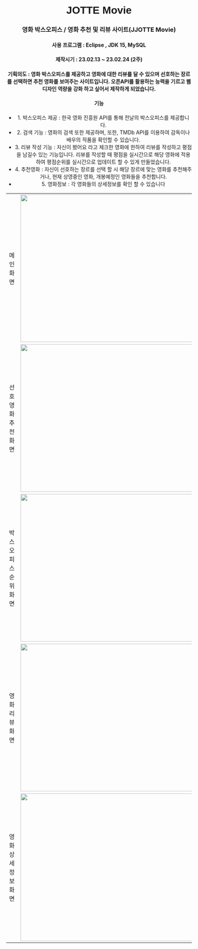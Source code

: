 <h1 style="text-align:center;font-family: Arial, sans-serif;">JOTTE Movie</h1>
<div style="text-align:center;"><h3>영화 박스오피스 / 영화 추천 및 리뷰 사이트(JJOTTE Movie) </h3></div>
<div style="text-align:center;"><h4>사용 프로그램 : Eclipse , JDK 15, MySQL </h4></div>
<div style="text-align:center;"><h4>제작시기 : 23.02.13 ~ 23.02.24 (2주) </h4></div>
<div style="text-align:center;"><h4>기획의도 : 영화 박스오피스를 제공하고 영화에 대한 리뷰를 달 수 있으며 선호하는 장르를 선택하면 추천 영화를 보여주는 사이트입니다. 오픈API를 활용하는 능력을 기르고 웹 디자인 역량을 강화 하고 싶어서 제작하게 되었습니다. </h4></div>
<div style="text-align:center;"><h4>기능</h4></div>
<div style="text-align:center;">
<ul>
    <li>1. 박스오피스 제공 : 한국 영화 진흥원 API를 통해 전날의 박스오피스를 제공합니다.</li>
    <li>2. 검색 기능 : 영화의 검색 또한 제공하며, 또한, TMDb API를 이용하여 감독이나 배우의 작품을 확인할 수 있습니다.</li>
    <li>3. 리뷰 작성 기능 : 자신이 봤어요 라고 체크한 영화에 한하여 리뷰를 작성하고 평점을 남길수 있는 기능입니다. 리뷰를 작성할 때 평점을 실시간으로 해당 영화에 적용하여 평점순위를 실시간으로 업데이트 할 수 있게 만들었습니다.</li>
    <li>4. 추천영화 : 자신이 선호하는 장르를 선택 할 시 해당 장르에 맞는 영화를 추천해주거나, 현재 상영중인 영화, 개봉예정인 영화들을 추천합니다.</li>
    <li>5. 영화정보 : 각 영화들의 상세정보를 확인 할 수 있습니다</li>
</ul>
</div>
<table>
<tr>
<td><div>메인 화면</div></td>
<td><img src="https://lh3.googleusercontent.com/fife/APg5EOYDLxCOOypMCM5486G9iwzZlIo6JA_PIAfjMra8SEAaXDKFZxWmGIZBOdUoRm32NHiPSmGcpUV_pm0lNf5DjX-7Lew7X9Yp8Zzz-R7dcwXnyMaU076x__Q8cjxrkEllaOPt_4H71r5Q0IBHYjXEXjg83W5KWnc7nTBz3lG3cnK4779-9ALNmYGW6RNI2QpjVGSr_wsDXoGRFnPRXzgc26oDVDBZfJdGKLmARxqgut5WnasewzEArC1_Wzhkwg41szjEaNGDjuXWASLkRlgYXl1XYIcIVPtEnOURYM3iC1gE_M85BWlnArboGWA9bl--irjXNP1oV3nah_9iGSgkZqhtliulDIdWHnjzRulN_8OxhjzFKwgSZMMPwZw3oFMOuNGfZ72sO1RT5bLXRon2dWkEJJ528v0o9pn1xkXMNPqQ87ZdwpapkG-E-cOrgiTIyNGj-G1ewNS3IazNWeEyl9hQQ6UqM2Bw1jIRBNe3V96BIh3Ho0vaQtr2_DFv1dAJ-2jl1tREpQbFhWp7Or3BbP2qZYOGlFkqOKaKLvLayUvIun7FdkgyPAPdaoDldHUAhaySSiSJntjocwYXk788VwGzY2QNDu5U8t3e9xxqZJNZYDFufw7spQ5x3Wh2jrkITpHEp8_FZCHRu6nFJSewWiYm8DzDQzwGxWNVbL2eCvgD1Tjuq_Vu3nZdK3KXQ-zEWbkzk5z2APN0l_OGoPeTeMV25H3izwhgaKh7CukSTbOqqf809QWcpZRqb8S98Vg32rhTO0VzOuyNyYfQBoe4ByOEQfUQBF88mABt9D5_lOAq5AVSdFIWblzPfD1MuHibKFfy2LcUC9gebLHzlg-xlatteuCEVmtAimxEKOyYYjBM13TvEB6kCyW2VG83PVV69QjhVWTq_2GiVnHp4cZA01I31el-xdQ-ghRKh-9N4a_GY9zPacpPQhGo0El4CvDvbIt-mb1zLknGW284TgwVvxSktGISkoDIVRwabJCPGvreW_sPqf8ELYxgJV-hC_yy6cOl9b1A6uOMaaaSOIRysib83h89coM0BN9LBCQdNJJlfX4gSa08JbxH4AEawlY3SXAmCI00Ua0jL7gHhrLdUYg4F2kWNzTRQykzZTZ7k0oInV9s9EcxhC3Rdi8AgHBVG93uG8o4aE5KG2TSCZO8aUYJkKGHd1IDpe6JFjAc9lB0-F8eA27Qk7ijxelMfrW2JVmHsqM0yIijHjrDMLKroonOKO0ZItrsDOrj7-9f8hfjomwwXHOdYnUJJ-HqFU9MuSczsG3baGBBMvhQCUXky9R2HXKwm6rzWCCSPVy-0zH9luP94dwsla1nNAJuU38xPTL-zfDqvtKMY_H5e2_X06JGC-ax-AN4qMyrc0OOYseb-DGS1jvMhjretKN6V2iaolhZvAhYePp_KKFi-A1mKts6lWz7jcx3lvOZRKSgyOuCe-FyVc6OTQGp0LaiRUv24RZF8PkILTSIZlcWsszt5MAPpp5_lUFHkqkPpscYcdh57GvI0GXIvw=w1367-h951" width="800" height="400"/></td>
<tr>
<tr>
<td><div>선호영화 추천 화면</div></td>
<td><img src="https://lh3.googleusercontent.com/fife/APg5EOY2C_QI3xzt9bmdRsaEX4tG6JIRN428Gwvdg1pGI_uJV7E_d1bFsll_KrjABDw9S5yyKq5dqGiwfWPLhKLcTJy7ApgPlEmHiulGpTYOb7hA8uxn9fJXKzNvj5SyvnWrdcIg05LhiewRs_yAe5qiHq2glE0ZVKG96VViacg6jQZK0YUBR1B9TWEuJVRSGSqjnwIYt9TphyFv4qTWZuuPnlw8RcG6fCfihm_FfSy0sPbp1UJzAkyRrdNiuWBVRGOCDmkI63svFCrfAmLxPmI6qXurwTNf3G_36CrsoTWZ8TjAPPKGM_AVSPkUiD9hW62VxDG5L5TWDJ-u9gthewznNDRp2kHn0k2Nbkcx6glnrZROjO8_yfn3iUs1rR2OkxfiVyJRMhnReMkjr9-PrWxSpTzdN8kyxUtqtoYr0ecWGrdrL03HXxCzaQHXigxHTPdcFk3lqipv7lrk6oswKNgqcE0RHO-cHn2XlzcbH740daHNzYVjhh0MDvQr4aTFoliJYrk2nBAD19GSheWdxKdj9LCvNgzc8M0pGx_osKawR9GHOt4H4RpHGAHIve76jVbpJXxLGBTSDgKhoKUs6kZL7ozbwE2yqIRiuZcBHutBvZwZhaAuwvBoGHzyFSt3BybHNL5q5GGdwoahOWLeHhe44aAxA-bgLhwwvACccXGj7SZ_sdAV_GmVNYtOMDE08KHLz3ADpXUWi6f-S4X3jcZqIF4HyYbc8UOvgqTjv9oQkb-9AyElDh6CpxQA_0cv2P2lG7IS62eDCM2Mm8tV1EFeBuvofzgMi1mzqn3f3wmNVP2YR0TlhUp1StSxsMW4eVKckr8Tjf_b9dXu_HA2PfzJMiLL9sEw1pqhOrCPlF-h5rSrAoTlbp_pMntkrTaRH8QqPU1Wzj0MccuRctHG8GSR0S3-padeYkNu-ObaPv45-Pb3W9ni6tSbGpEziqcHGaNCcVR3hKN0FZjSdmsny5B_czUO6WZ0NDMALkYB73uuHGyNrhaXpfB9bEoxe3oZAYpDh4nvJGYaFbvb1VJ3w1sgjRmFKtYfTkPADofM9PG6migDN0W84w-77_JsN9-zTYuHFcI2HlJc7OiDc2dOK6X3vPGZDSZbrHQUl10c-E5Cl71m8TA1ZP7B8ykoH6udtrep5KGuJxfjvi2MnGGtdeKsSvXHsh6u43Yg_hUeIJx-38Nwndihnvmb3hzAKFdBmdk-u34twWZZY-UUdNWW8heWDjOzs52hFli71xYmgOGyftoFYdxpPOlTN5WUMYomaSZTWSl6S1faHrepWDJwTw-tB_Itbwh6dL7l4YYZfrX9MV5SJ7b08cVfVQX8Q7NxWYqQP6ws-rqDsHLom3l9r_GyZqYBl6_UC7B9wogwiLdaziRsWcKJCv_aF4rdwN4hYQeWvl2UqDDlgpyW8EvtiDG8i7YdMddrJ858kBSFSf3PNB0yHVHURo-iRK5BotjrJZtxkZGV1CtH5BPP6IkxgEjGKBxdYlc9MTWh63oXpwD5_IKw86aoIFIWlA=w974-h935" width="800" height="400"/></td>
<tr>
<tr>
<td><div>박스오피스 순위 화면</div></td>
<td><img src="https://lh3.googleusercontent.com/fife/APg5EOZkmSzoo_26hgfqoAJPfk8p_iCMJDKZNFnWTVbSe-dMRlGzDr7Crn6wC89IL4PqvART79tq7Dh8iFHyt97RTf3d2IHKtU6kagj5hIPaP6WPFh76sXIIvK41o_UN6biZ-3vASuqKNgKuprxxpySVTTGkRW1SfufDDBsnC0bTo7KJ27h_55we6-PeehzerO9fndv8PMcFt2iAGydHFrP_qFiJmk2Bbg0KjXAdyIFIig1bP5r0EWTwsrPEk5iKIyvUTI3HGXhStizp4ioePWaH97Y9krK1gOYxCmGnrKfJpgDteCcj4rRdpe-B2I28F49yP-m5TzJsvWFQrRi02H9aiPfYtnqKTg-lg2UNomAokC7cl8HDxgQqT1Y_yHUHLOZEVwFfoiD3BDc2rbTeDHA2I_IbeSXJJmnrxEDIlPID6E31J8fYE8N3RssRIwSFWDJTzVcX4AzXG8hZwI8Myrqofpn0yeoBHK33Xn99gork1owHIb1M9z2yBQBIKQ3e3NvP5eCggXTyYjJk0X3c3GHo18nV5-tEtze2OpwqimIjVfQHbsclH_FyOVbVqwj6LnXALbQDV6V2sZriaOA-TMrHnbxYdQ3nJEYIo-GeYciX1bWmNKEBK1Ysak15_nRVmehGeO7EfFLd1zjCrgxZ0bTBYYTBv-AVczqsPQHgMwSwrlC2FJDlMgMLi-k2wmbAuWVr10trTxLurxoYpFYZEemF3fBMtVlxMxfaZC-UiUE3akILi_kx2j0XQkjMeIStM3hJkg_fUVAP0H8O-ThW-1KDKq9A7ni7AiA65eS_KCMXgH5odwZ9DY8l0Yx7vneRvBWV-mE7n-Ux3xoHUTj_F90_KssyKt5hhJuWy4PJQRp_XEinNq-09H8Iauv5yNCMl4QmrDhJpiKKM7D0XU78TyGMzoTzgro7Xi4UXv2uGgMzKhSprNZ36J_txgvhAhDLsjpnm_QK7O98HlN7OQpoC1_497zmqFaj5KOZKBAV8rgtFLcXnPQr8Md3ALhkvc0XyJHXxDQCfUWGy9QSpzEIr2lvuPBlQ_XbMKZIx2fOTdnzeXC83ASWMp79ZHGHx1a-hE_ikQQ398J4F3zHynWf0epDZk3GqOOXh08MpVYhz5uAfu5gX1140-EbujG6LAisBQR9bJt0fsq_dQl0r1KThtVt_VDX9mxgIl0NcYudTf3eH9iY3hSVUmGxn9CQz7gitbdezzMe-nQ8kANNsoERL0srXV33i7gvBmzDLy-9baufm--Hke2zrUaaw7kxSz_Qg3dk13ew5p-zRuDVVF_l6dz1qdWpK5uCZiuIKDrIHVl-GHFSIG4zpSADeLdxpY8FBLeWiuss2MoKV1MYSSoiewZdNrK-sk0EylZPvPuSRt_ThF9fjppmewpl-UD3AojDvWBJiHJsOSiWB0mVuJS2fgLdmOg7Gz-vjhxAabob6mD2ytBFS3Dj9TJFG3yo3TNj36Z9t_LLxg8rkKfpMYRsSK06PIFDVO1fxbLVmeXhMw9auXId4Zzuk53Ebg=w974-h935" width="800" height="400"/></td>
<tr>
<tr>
<td><div>영화 리뷰 화면</div></td>
<td><img src="https://lh3.googleusercontent.com/fife/APg5EOYMA_GoHfLt8vXH2rjGRac9j_icFJDF9IsSNC9Zj1vA91JBdyJ3gZQBJyFVGtDF5lHz0Jwjj-t4R9-1QzW3JfI0ZCiZXzLXnNTHzEN-V-f8ZrE8u54ghi6vmbP2wV-kP5X0e4El3ErDNbAqsV1eF_u0MNR6WzPZGls83BYD6A_FGpZ3euObJ3bMOLBRSj2tYgrPb6tS66DHxGbxAa6aw2cF8SXh480Pk0jth57K1_qF6gI5jkJtYFqFftUPRWJZJwGX0Tg_dRh5nqFxL_amDyFc6655Q0AXJg-tzrn0IHu47TvYfAFtiq6vumejZC9UVEAskzGm1GAVLF-n7i7VKa--G9FSOLEwRHmUlmXYdBtlrvpCFbDWzW7cHqZNMPRH0KVXuKswTPya7reyZ9aEFYBT-mi5GwMqbp6RSCQq99GzYKdohlKyabQYP8UgiDoedhI8qTZqREID7TteflTGiym0qllO4BIAUUjn4XUOIAjuGbR4Ea-xomnB7zK_QfoFRyq_o0LZmXbbo8zQZewB5jXE6SjLaTCE_c2Mpq5TlRA3ruNuxr1DvNF3ZXBFmwxg8u3x_4fDDeeiXVRT9G12ha4qry0sHV7ASkMHeduhmSnygQPktvR10bICTOeGE1fPVgPbdjn1qq9imQtZlFFgYAOstsGVdoncR-1ZKHknFsfclywoCYjVoGQMOr-xdJXtAzEYAwweS8IGoXGEuOjDjQuSSt20K3Do9zDMbkXHFn31SqyHtS7HjzgNqP5vRjl4enWE6CFu3K-9CQ-yTHHj12e0AX6pfq-w7r0hHdiJgQTp2EndaRQvDTqPAYdJVrXpHhyZ25eUDT58KOWSvf-j5btvPhiXn1U4aR9UZjrqfWtVlmekYbxsJoGR_HwhsLz3noGgGBFJklFafOOIzw4ipIxYIJMk8G_Nb_6o3Rm66DbccaXM3c8O-GnkRsbyQHByvaN65OiRACV7XujlRufc4b3naxZqtXRxiDuWqfQzCsjsg8L8h6r4Wj7KMX1KAuQfu3VkQWoegrCbygu9HRMXg5yAtCDaAINunmOWjLZapZJ9jiZSKFrtntRTdSYb_vG8YYaVpBz7mHD26s5ZZJMJAFywsh_5GnoxBcQ63CU9euzi9iUS9aLX2vTwFeBkUHZ2RZEAgGeQzDwfpK2Qavuztxvkgbj3zyBWm7mh-AUPTKU0pv7ZaahVeqCT5vUpW9G98gqpyzt6VibWDeCAlDfzTuwxXVruWrSc5FjsOkvCPbkzv_6GBBH6Mq8--GMGIQeEHKdOWU6BycYWYeiMPjMV0pouKNEXKGLJDldSlcxmUzGkCNS05qyK__PxMXBP4XFknEWaTh796bZw3GVo5r45O6_Ov-vc3te09b_jaWJC168dCbgHmsPRuZEYOUZoYvaE16lWXykGnOguPMp5XffKHjy6kjR1-Ac3sycgHImi38SMeUudBpo-Vr4tROVeQFsrisOGhE3Vmd6R9GQadHeN1m_ZE8WJ6aiwS5MleG9ov3etL5liTpvYBQ=w974-h935" width="800" height="400"/></td>
<tr>
<tr>
<td><div>영화 상세정보 화면</div></td>
<td><img src="https://lh3.googleusercontent.com/fife/APg5EOZ4vVTAAHa2-7sAZB7AvzDBp4c6H6my95v5n2bc3upzdC6MSKm_tC0XO9bjHnOidIJ-ZWqyo17U2NMpql9-CDoa9IF7tq67tOtOJgJnNFoO1VyiiiYvmvpAC8aKkowLeZ5XzSL5H8Udj4B_kKtYkd-8u7h3OSarOeYabERf9z_JN7JmBboNIkqY7kPcIUOVtjVqXwcz06H9hKdSFCezVwCGBYz2K0tj3tAa7P8bJ5_l3KyA_2omQKSYTSY2Zkldop7ghiOPu-LrZ-W1OwbNCD4wrzbimrY5vHTEIlkRz7e2Bc7baBUzFxzqAiVMjsDaLhH4-ywAtTvI2J-u6uwmf8gZX7AgoI5wC4Z1lWOjMecWHjk5_2LfuCx4oA3smTnj2LQWPtHCBSIzOg31Rgurr6pX-El94-GSkWoml1ueBXjS0eimKC7u4_jp1mF_xu6Mgnh2NjkPT_dTEDrXaNh1TZlAF9w3DYuI-ENT0xAKod7OY_YP-D1Z5shRw50mCF2lD8-1lvBz1zQ6I5SfSGaUbkbpPf-D1OjAReFXhjonRUQjHaqXZvtLPcur0ZSYyVrAPc-JaAtKVJVEaYP5R1LZBVGd4b66PcCVvyIUCGti6exDl6hyInUxQAqnWyP5vf-_36A1rLo2ZS_8QQWTTyuf1vVXRIRF5cnk_-pVKqTINY4z_gRHGdB3Tm5EX-o4JcM_b2-BcLzceC-pztgLVXdtLP2DR3qH1ZB_OKsDNcAjXRZOWQ3al4aY8ZXoYnTopJqW-YKdyyubAOe0VLDe1SNx3g__p-CE9WL3TwKbHAnN-FoBNRbt6LxckJ7TcrvVeeBYgQZXOPlNXZyBn4xMLlY2vxNEnwEnrOh9i4ejkofbdrJp_4beZoMLvmd7MBv_LcXTLypQo3X-B4n-zOHqJ0PqnfNSlDcmhgca2bEPGOU6-tgQPj4qnpOi0Ib6KUNLRHIrKanjW6WPDTawIHNZ00uIjffu6Y23gpQiMJKWmLyHW7gn5KECecosDqRs7NMvXqSEhPvrgFjFnHlrUGoCpxwW7cJIdCwr3ds1J8WmNvdk1-hmz9b3N01FsV6nEssshCkiSB8xYA6uip3tijrNdnvDCyswRy8VPvPHJbgR_fOO5g0VIFRpnjKAMIKaOJMR5noJnLeo9POalLKXCWwtb0fVzXEzP9BIdo3RzNiPpqDSXUm8ldgVbifn0yWfnRL5DFZd4D5swAz8CU0pHT49wkLs4tC5tlFEHpTwX_lg0nX2kJb4cLVwLg4k1yfNRDFvlRQXR3qbmFmm29HqH1uFS_XtWGvJtbdn1ehrFIzOI1mjpg2pmnp3EA7SRUEJW9suL56DVwwWRZ623QwCE80QBikbabFylWUsBg7J1V7QE7eTSOfGZLGrRMhHmK8ec1MV_0zaUwGb9HYEg59zMh8lAHRe2tVBbbwm2ZX4wwfd-ufPRD_IwXFqZVADPSRFGWrSmX6E04xm-4ryt-eYyH7L8JgLw9yLqUbWclEzn6_bd9U0T9HNV8FquxKOpQ=w974-h935" width="800" height="400"/></td>
<tr>
</table>
